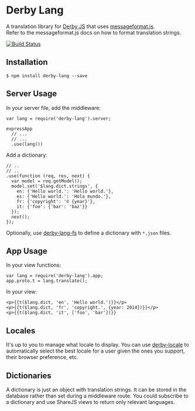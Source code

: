 Derby Lang
==========

A translation library for [Derby JS](http://derbyjs.com) that uses [messageformat.js](https://github.com/SlexAxton/messageformat.js).  
Refer to the messageformat.js docs on how to format translation strings.

[![Build Status](https://travis-ci.org/psirenny/derby-lang.png?branch=master)](https://travis-ci.org/psirenny/derby-lang)

Installation
------------

    $ npm install derby-lang --save

Server Usage
------------

In your server file, add the middleware:

    var lang = require('derby-lang').server;

    expressApp
      // ...
      // ...
      .use(lang())

Add a dictionary:

    // ..
    // ..
    .use(function (req, res, next) {
      var model = req.getModel();
      model.set('$lang.dict.strings', {
        en: {'Hello world.': 'Hello world.'},
        es: {'Hello world.': 'Hola mundo.'},
        fr: {'copyright': '© {year}'},
        it: {'foo': {'bar': 'baz'}}
      });
      next();
    });

Optionally, use [derby-lang-fs](https://github.com/psirenny/derby-lang-fs)
to define a dictionary with `*.json` files.

App Usage
---------

In your view functions:

    var lang = require('derby-lang').app;
    app.proto.t = lang.translate();

In your view:

    <p>{{t($lang.dict, 'en', 'Hello world.')}}</p>
    <p>{{t($lang.dict, 'fr', 'copyright.', {year: 2014})}}</p>
    <p>{{t($lang.dict, 'it', ['foo', 'bar'])}}

Locales
-------

It's up to you to manage what locale to display.
You can use [derby-locale](https://github.com/psirenny/derby-locale)
to automatically select the best locale for a user given the ones you support, their browser preference, etc.

Dictionaries
------------

A dictionary is just an object with translation strings.
It can be stored in the database rather than set during a middleware route.
You could subscribe to a dictionary and use ShareJS views to return only relevant languages.
